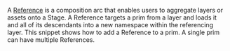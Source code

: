 A [Reference](https://graphics.pixar.com/usd/release/glossary.html#usdglossary-references) is a composition arc that enables users to aggregate layers or assets onto a Stage. A Reference targets a prim from a layer and loads it and all of its descendants into a new namespace within the referencing layer. This snippet shows how to add a Reference to a prim. A single prim can have multiple References.
